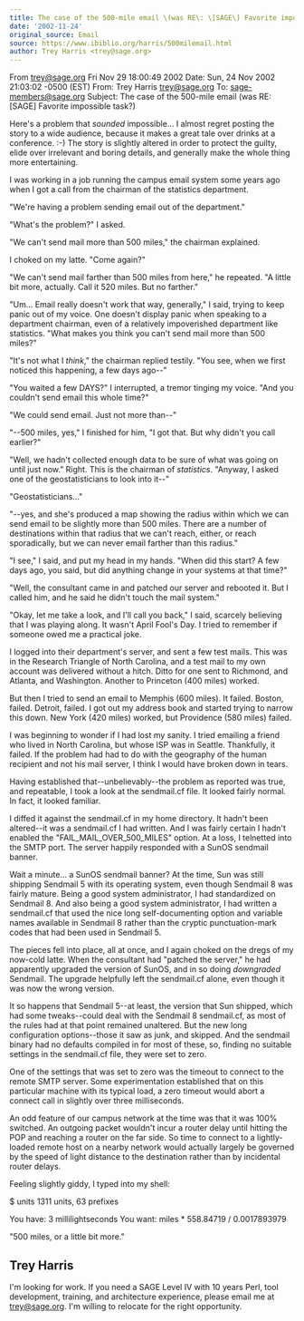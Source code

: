 ```yaml
---
title: The case of the 500-mile email \(was RE\: \[SAGE\] Favorite impossible task?\)
date: '2002-11-24'
original_source: Email
source: https://www.ibiblio.org/harris/500milemail.html
author: Trey Harris <trey@sage.org>
---
```


From trey@sage.org Fri Nov 29 18:00:49 2002
Date: Sun, 24 Nov 2002 21:03:02 -0500 (EST)
From: Trey Harris <trey@sage.org>
To: sage-members@sage.org
Subject: The case of the 500-mile email (was RE: [SAGE] Favorite impossible
    task?)

Here's a problem that *sounded* impossible...  I almost regret posting the
story to a wide audience, because it makes a great tale over drinks at a
conference. :-)  The story is slightly altered in order to protect the
guilty, elide over irrelevant and boring details, and generally make the
whole thing more entertaining.

I was working in a job running the campus email system some years ago when
I got a call from the chairman of the statistics department.

"We're having a problem sending email out of the department."

"What's the problem?" I asked.

"We can't send mail more than 500 miles," the chairman explained.

I choked on my latte.  "Come again?"

"We can't send mail farther than 500 miles from here," he repeated.  "A
little bit more, actually.  Call it 520 miles.  But no farther."

"Um... Email really doesn't work that way, generally," I said, trying to
keep panic out of my voice.  One doesn't display panic when speaking to a
department chairman, even of a relatively impoverished department like
statistics.  "What makes you think you can't send mail more than 500
miles?"

"It's not what I *think*," the chairman replied testily.  "You see, when
we first noticed this happening, a few days ago--"

"You waited a few DAYS?" I interrupted, a tremor tinging my voice.  "And
you couldn't send email this whole time?"

"We could send email.  Just not more than--"

"--500 miles, yes," I finished for him, "I got that.  But why didn't you
call earlier?"

"Well, we hadn't collected enough data to be sure of what was going on
until just now."  Right.  This is the chairman of *statistics*. "Anyway, I
asked one of the geostatisticians to look into it--"

"Geostatisticians..."

"--yes, and she's produced a map showing the radius within which we can
send email to be slightly more than 500 miles.  There are a number of
destinations within that radius that we can't reach, either, or reach
sporadically, but we can never email farther than this radius."

"I see," I said, and put my head in my hands.  "When did this start?  A
few days ago, you said, but did anything change in your systems at that
time?"

"Well, the consultant came in and patched our server and rebooted it.
But I called him, and he said he didn't touch the mail system."

"Okay, let me take a look, and I'll call you back," I said, scarcely
believing that I was playing along.  It wasn't April Fool's Day.  I tried
to remember if someone owed me a practical joke.

I logged into their department's server, and sent a few test mails.  This
was in the Research Triangle of North Carolina, and a test mail to my own
account was delivered without a hitch.  Ditto for one sent to Richmond,
and Atlanta, and Washington.  Another to Princeton (400 miles) worked.

But then I tried to send an email to Memphis (600 miles).  It failed.
Boston, failed.  Detroit, failed.  I got out my address book and started
trying to narrow this down.  New York (420 miles) worked, but Providence
(580 miles) failed.

I was beginning to wonder if I had lost my sanity.  I tried emailing a
friend who lived in North Carolina, but whose ISP was in Seattle.
Thankfully, it failed.  If the problem had had to do with the geography of
the human recipient and not his mail server, I think I would have broken
down in tears.

Having established that--unbelievably--the problem as reported was true,
and repeatable, I took a look at the sendmail.cf file.  It looked fairly
normal.  In fact, it looked familiar.

I diffed it against the sendmail.cf in my home directory.  It hadn't been
altered--it was a sendmail.cf I had written.  And I was fairly certain I
hadn't enabled the "FAIL_MAIL_OVER_500_MILES" option.  At a loss, I
telnetted into the SMTP port.  The server happily responded with a SunOS
sendmail banner.

Wait a minute... a SunOS sendmail banner?  At the time, Sun was still
shipping Sendmail 5 with its operating system, even though Sendmail 8 was
fairly mature.  Being a good system administrator, I had standardized on
Sendmail 8.  And also being a good system administrator, I had written a
sendmail.cf that used the nice long self-documenting option and variable
names available in Sendmail 8 rather than the cryptic punctuation-mark
codes that had been used in Sendmail 5.

The pieces fell into place, all at once, and I again choked on the dregs
of my now-cold latte.  When the consultant had "patched the server," he
had apparently upgraded the version of SunOS, and in so doing
*downgraded* Sendmail.  The upgrade helpfully left the sendmail.cf
alone, even though it was now the wrong version.

It so happens that Sendmail 5--at least, the version that Sun shipped,
which had some tweaks--could deal with the Sendmail 8 sendmail.cf, as most
of the rules had at that point remained unaltered.  But the new long
configuration options--those it saw as junk, and skipped.  And the
sendmail binary had no defaults compiled in for most of these, so, finding
no suitable settings in the sendmail.cf file, they were set to zero.

One of the settings that was set to zero was the timeout to connect to the
remote SMTP server.  Some experimentation established that on this
particular machine with its typical load, a zero timeout would abort a
connect call in slightly over three milliseconds.

An odd feature of our campus network at the time was that it was 100%
switched.  An outgoing packet wouldn't incur a router delay until hitting
the POP and reaching a router on the far side.  So time to connect to a
lightly-loaded remote host on a nearby network would actually largely be
governed by the speed of light distance to the destination rather than by
incidental router delays.

Feeling slightly giddy, I typed into my shell:

$ units
1311 units, 63 prefixes

You have: 3 millilightseconds
You want: miles
        * 558.84719
        / 0.0017893979

"500 miles, or a little bit more."

Trey Harris
-- 
I'm looking for work.  If you need a SAGE Level IV with 10 years Perl,
tool development, training, and architecture experience, please email me
at trey@sage.org.  I'm willing to relocate for the right opportunity.
